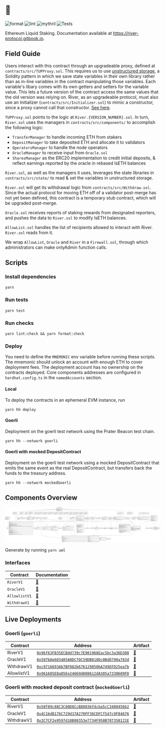 # 🌊
![format](https://github.com/River-Protocol/river-contracts/actions/workflows/Format.yaml/badge.svg)
![lint](https://github.com/River-Protocol/river-contracts/actions/workflows/Lint.yaml/badge.svg)
![mythril](https://github.com/River-Protocol/river-contracts/actions/workflows/Mythril.yaml/badge.svg)
![Tests](https://github.com/River-Protocol/river-contracts/actions/workflows/Tests.yaml/badge.svg)

Ethereum Liquid Staking. Documentation available at https://river-protocol.gitbook.io.

## Field Guide
Users interact with this contract through an upgradeable proxy, defined at `contracts/src/TUPProxy.sol`. This requires us to use [unstructured storage](https://blog.openzeppelin.com/upgradeability-using-unstructured-storage/), a Solidity pattern in which we save state variables in their own library rather than as in-line variables in the contract manipulating those variables. Each variable's libary comes with its own getters and setters for the variable value. This lets a future version of the contract access the same values that the old version was relying on. River, as an upgradeable protocol, must also use an Initializer (`contracts/src/Initializer.sol`) to mimic a constructor, since a proxy cannot call that constructor. [See here](https://docs.openzeppelin.com/upgrades-plugins/1.x/writing-upgradeable#initializers).

`TUPProxy.sol` points to the logic at `River.{VERSION_NUMBER}.sol`. In turn, `River.sol` uses the managers in `contracts/src/components/` to accomplish the following logic:

- `TransferManager` to handle incoming ETH from stakers
- `DepositManager` to take deposited ETH and allocate it to validators
- `OperatorsManager` to handle the node operators
- `OracleManager` to receive input from `Oracle.sol`
- `SharesManager` as the ERC20 implementation to credit initial deposits, & reflect earnings reported by the oracle in rebased lsETH balances

`River.sol`, as well as the managers it uses, leverages the state libraries in `contracts/src/state/` to read & set the variables in unstructured storage.

`River.sol` will get its withdrawal logic from `contracts/src/Withdraw.sol`. Since the actual protocol for moving ETH off of a validator post-merge has not yet been defined, this contract is a temporary stub contract, which will be upgraded post-merge.

`Oracle.sol` receives reports of staking rewards from designated reporters, and pushes the data to `River.sol` to modify lsETH balances.

`AllowList.sol` handles the list of recipients allowed to interact with River. `River.sol` reads from it.

We wrap `AllowList`, `Oracle` and `River` in a `Firewall.sol`, through which administrators can make onlyAdmin function calls.

## Scripts

### Install dependencies

```
yarn
```

### Run tests

```
yarn test
```

### Run checks

```
yarn lint:check && yarn format:check
```

### Deploy

You need to define the `MNEMONIC` env variable before running these scripts. The mnemonic should unlock an account with enough ETH to cover deployment fees. The deployment account has no ownership on the contracts deployed. Core components addresses are configured in `hardhat.config.ts` in the `namedAccounts` section.

#### Local

To deploy the contracts in an ephemeral EVM instance, run

```
yarn hh deploy
```

#### Goerli

Deployment on the goerli test network using the Prater Beacon test chain.

```
yarn hh --network goerli
```

#### Goerli with mocked DepositContract

Deployment on the goerli test network using a mocked DepositContract that emits the same event as the real DepositContract, but transfers back the funds to the treasury address.

```
yarn hh --network mockedGoerli
```

## Components Overview

![Components](./docs/components.svg)

Generate by running `yarn uml`

### Interfaces

| Contract | Documentation |
|---|---|
| `RiverV1` | [📜](./natspec/RiverV1.md)
| `OracleV1` | [📜](./natspec/OracleV1.md)
| `AllowlistV1` | [📜](./natspec/AllowlistV1.md)
| `WithdrawV1` | [📜](./natspec/WithdrawV1.md)

## Live Deployments

### Goerli (`goerli`)

| Contract | Address | Artifact |
|---|---|---|
| RiverV1  | [`0x96f63FB35ECBdd739c7E901968Eac5bc3a36D308`](https://goerli.etherscan.io/address/0x96f63FB35ECBdd739c7E901968Eac5bc3a36D308) | [📜](./deployments/goerli/RiverV1.json) |
| OracleV1  | [`0x507b8e603485A0DCf0C59DB810Dc0BdD790a783d`](https://goerli.etherscan.io/address/0x507b8e603485A0DCf0C59DB810Dc0BdD790a783d)  | [📜](./deployments/goerli/OracleV1.json) |
|  WithdrawV1 | [`0xc9716693Ab7BF082b676129850bA749EFD25ea7b`](https://goerli.etherscan.io/address/0xc9716693Ab7BF082b676129850bA749EFD25ea7b)  | [📜](./deployments/goerli/WithdrawV1.json) |
| AllowlistV1 | [`0x961685E8a85Ee24669d808612dA305a7330689FD`](https://goerli.etherscan.io/address/0x961685E8a85Ee24669d808612dA305a7330689FD) | [📜](./deployments/goerli/AllowlistV1.json) |

### Goerli with mocked deposit contract (`mockedGoerli`)

| Contract | Address | Artifact |
|---|---|---|
| RiverV1  | [`0x50f89c88C3C80D8CcB88036fdcba5cC3480456b2`](https://goerli.etherscan.io/address/0x50f89c88C3C80D8CcB88036fdcba5cC3480456b2) | [📜](./deployments/mockedGoerli/RiverV1.json) |
| OracleV1  | [`0x4C1bd8176C729d37A270FF36CDFCf547c9F84676`](https://goerli.etherscan.io/address/0x4C1bd8176C729d37A270FF36CDFCf547c9F84676)  | [📜](./deployments/mockedGoerli/OracleV1.json) |
|  WithdrawV1 | [`0x3C7CF2e9597d18B08353e7734F958B707350121E`](https://goerli.etherscan.io/address/0x3C7CF2e9597d18B08353e7734F958B707350121E)  | [📜](./deployments/mockedGoerli/WithdrawV1.json) |
